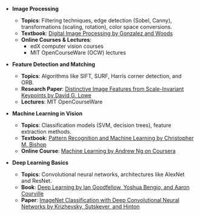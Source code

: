 - **Image Processing**

  - **Topics**: Filtering techniques, edge detection (Sobel, Canny), transformations (scaling, rotation), color space conversions.
  - **Textbook**: [Digital Image Processing by Gonzalez and Woods](https://www.amazon.com/Digital-Image-Processing-Rafael-Gonzalez/dp/0132345633)
  - **Online Courses & Lectures**:
    - edX computer vision courses
    - MIT OpenCourseWare (OCW) lectures

- **Feature Detection and Matching**

  - **Topics**: Algorithms like SIFT, SURF, Harris corner detection, and ORB.
  - **Research Paper**: [Distinctive Image Features from Scale-Invariant Keypoints by David G. Lowe](http://www.cs.ubc.ca/~lowe/papers/ijcv04.pdf)
  - **Lectures**: MIT OpenCourseWare

- **Machine Learning in Vision**

  - **Topics**: Classification models (SVM, decision trees), feature extraction methods.
  - **Textbook**: [Pattern Recognition and Machine Learning by Christopher M. Bishop](https://www.springer.com/gp/book/9780387310732)
  - **Online Course**: [Machine Learning by Andrew Ng on Coursera](https://www.coursera.org/learn/machine-learning)

- **Deep Learning Basics**
  - **Topics**: Convolutional neural networks, architectures like AlexNet and ResNet.
  - **Book**: [Deep Learning by Ian Goodfellow, Yoshua Bengio, and Aaron Courville](http://www.deeplearningbook.org/)
  - **Paper**: [ImageNet Classification with Deep Convolutional Neural Networks by Krizhevsky, Sutskever, and Hinton](https://papers.nips.cc/paper/4824-imagenet-classification-with-deep-convolutional-neural-networks.pdf)
